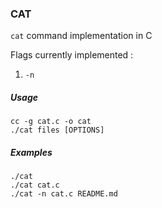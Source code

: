 ### CAT

`cat` command implementation in C

Flags currently implemented :
1. `-n`

##### Usage 

```console
cc -g cat.c -o cat
./cat files [OPTIONS]
```

##### Examples

```console
./cat
./cat cat.c 
./cat -n cat.c README.md
```


